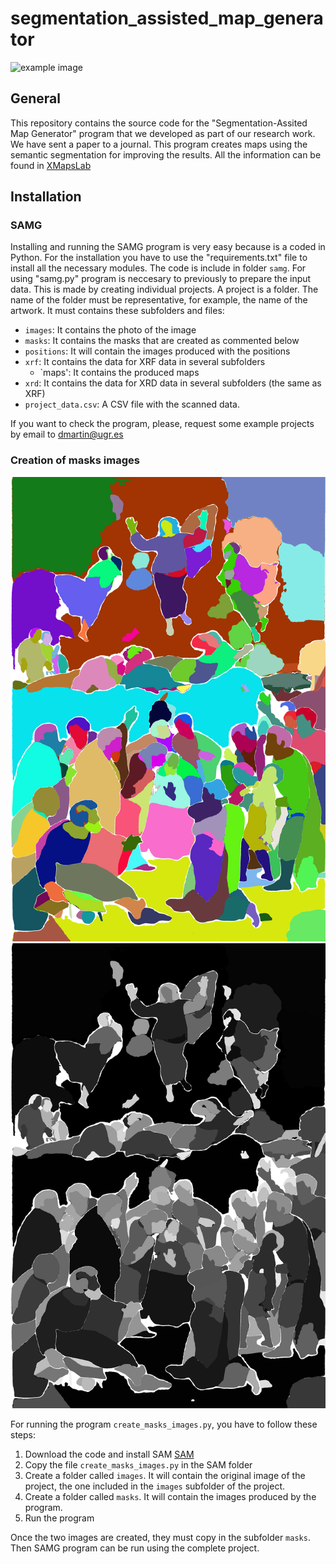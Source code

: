 # segmentation_assisted_map_generator
![example image](view1_Pb_SBMEA_RGB__VN0_PN0_4_grid.png "A map produced by SAMG")

## General
This repository contains the source code for the "Segmentation-Assited Map Generator" program that we developed as part of our research work. We have sent a paper to a journal.
This program creates maps using the semantic segmentation for improving the results.
All the information can be found in [XMapsLab](https://calipso.ugr.es/xmapslab.org)

## Installation
### SAMG
Installing and running the SAMG program is very easy because is a coded in Python. For the installation you have to use the "requirements.txt" file to install all the necessary modules. 
The code is include in folder `samg`. For using "samg.py" program is neccesary to previously to prepare the input data. This is made by creating individual projects. 
A project is a folder. The name of the folder must be representative, for example, the name of the artwork. It must contains these subfolders and files:
* `images`: It contains the photo of the image
* `masks`: It contains the masks that are created as commented below
* `positions`: It will contain the images produced with the positions
* `xrf`: It contains the data for XRF data in several subfolders
    * `maps': It contains the produced maps
* `xrd`: It contains the data for XRD data in several subfolders (the same as XRF)
* `project_data.csv`: A CSV file with the scanned data.

If you want to check the program, please, request some example projects by email to <dmartin@ugr.es>



### Creation of masks images
![color mask image](color_mask_244.png "Color image")
![identifiers image](segments_mask_244.png "Identifiers image")

For running the program `create_masks_images.py`, you have to follow these steps:
1. Download the code and install SAM [SAM](https://github.com/facebookresearch/segment-anything)
2. Copy the file `create_masks_images.py` in the SAM folder
3. Create a folder called `images`. It will contain the original image of the project, the one included in the `images` subfolder of the project.
4. Create a folder called `masks`. It will contain the images produced by the program.
5. Run the program

Once the two images are created, they must copy in the subfolder `masks`. Then SAMG program can be run using the complete project.



